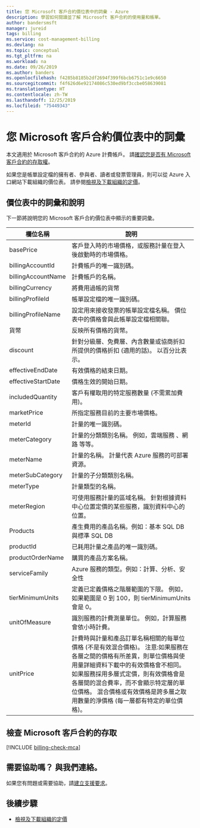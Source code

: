 ```yaml
---
title: 您 Microsoft 客戶合約價位表中的詞彙 - Azure
description: 學習如何閱讀並了解 Microsoft 客戶合約的使用量和帳單。
author: bandersmsft
manager: jureid
tags: billing
ms.service: cost-management-billing
ms.devlang: na
ms.topic: conceptual
ms.tgt_pltfrm: na
ms.workload: na
ms.date: 09/26/2019
ms.author: banders
ms.openlocfilehash: f4285b8185b2df2694f399f6bcb6751c1e9c6650
ms.sourcegitcommit: f4f626d6e92174086c530ed9bf3ccbe058639081
ms.translationtype: HT
ms.contentlocale: zh-TW
ms.lasthandoff: 12/25/2019
ms.locfileid: "75449343"
---
```

# <a name="terms-in-your-microsoft-customer-agreement-price-sheet"></a>您 Microsoft 客戶合約價位表中的詞彙

本文適用於 Microsoft 客戶合約的 Azure 計費帳戶。 請[確認您是否有 Microsoft 客戶合約的存取權](#check-access-to-a-microsoft-customer-agreement)。

如果您是帳單設定檔的擁有者、參與者、讀者或發票管理員，則可以從 Azure 入口網站下載組織的價位表。 請參閱[檢視及下載組織的定價](billing-ea-pricing.md)。

## <a name="terms-and-descriptions-in-your-price-sheet"></a>價位表中的詞彙和說明

下一節將說明您的 Microsoft 客戶合約價位表中顯示的重要詞彙。

| **欄位名稱**   | **說明**   |
| --- | --- |
| basePrice  | 客戶登入時的市場價格，或服務計量在登入後啟動時的市場價格。   |
| billingAccountId  | 計費帳戶的唯一識別碼。   |
| billingAccountName  | 計費帳戶的名稱。  |
| billingCurrency | 將費用過帳的貨幣 |
| billingProfileId  | 帳單設定檔的唯一識別碼。   |
| billingProfileName  | 設定用來接收發票的帳單設定檔名稱。 價位表中的價格會與此帳單設定檔相關聯。 |
| 貨幣 | 反映所有價格的貨幣。 |
| discount | 針對分級層、免費層、內含數量或協商折扣所提供的價格折扣 (適用的話)。 以百分比表示。 |
| effectiveEndDate  | 有效價格的結束日期。 |
| effectiveStartDate  | 價格生效的開始日期。 |
| includedQuantity | 客戶有權取用的特定服務數量 (不需累加費用)。 |
| marketPrice | 所指定服務目前的主要市場價格。 |
| meterId  | 計量的唯一識別碼。 |
| meterCategory  | 計量的分類類別名稱。 例如，雲端服務  、網路  等等。 |
| meterName  | 計量的名稱。 計量代表 Azure 服務的可部署資源。 |
| meterSubCategory  | 計量的子分類類別名稱。  |
| meterType  |  計量類型的名稱。 |
| meterRegion  | 可使用服務計量的區域名稱。 針對根據資料中心位置定價的某些服務，識別資料中心的位置。    |
| Products  | 產生費用的產品名稱。例如：基本 SQL DB 與標準 SQL DB  |
| productId  | 已耗用計量之產品的唯一識別碼。 |
| productOrderName  | 購買的產品方案名稱。 |
| serviceFamily  | Azure 服務的類型。例如：計算、分析、安全性 |
| tierMinimumUnits  | 定義已定義價格之階層範圍的下限。 例如，如果範圍是 0 到 100，則 tierMinimumUnits 會是 0。  |
| unitOfMeasure  | 識別服務的計費測量單位。 例如，計算服務會依小時計費。 |
| unitPrice  | 計費時與計量和產品訂單名稱相關的每單位價格 (不是有效混合價格)。  注意:如果服務在各層之間的價格有所差異，則單位價格與使用量詳細資料下載中的有效價格會不相同。  如果服務採用多層式定價，則有效價格會是各層間的混合費率，而不會顯示特定層的單位價格。 混合價格或有效價格是跨多層之取用數量的淨價格 (每一層都有特定的單位價格)。 |


## <a name="check-access-to-a-microsoft-customer-agreement"></a>檢查 Microsoft 客戶合約的存取
[!INCLUDE [billing-check-mca](../../includes/billing-check-mca.md)]

## <a name="need-help-contact-us"></a>需要協助嗎？ 與我們連絡。

如果您有問題或需要協助，請[建立支援要求](https://go.microsoft.com/fwlink/?linkid=2083458)。

## <a name="next-steps"></a>後續步驟

- [檢視及下載組織的定價](billing-ea-pricing.md)
